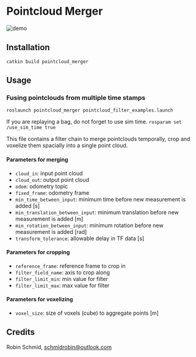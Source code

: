 # Pointcloud Merger

![demo](docs/demo.gif)

## Installation
``
catkin build pointcloud_merger
``

## Usage

### Fusing pointclouds from multiple time stamps
``
roslaunch pointcloud_merger pointcloud_filter_examples.launch
``

If you are replaying a bag, do not forget to use sim time.
``
rosparam set /use_sim_time true
``

This file contains a filter chain to merge pointclouds temporally, crop and voxelize them spacially into a single point cloud.

#### Parameters for merging
* `cloud_in`: input point cloud
* `cloud_out`: output point cloud
* `odom`: odometry topic
* `fixed_frame`: odometry frame
* `min_time_between_input`: minimum time before new measurement is added [s]
* `min_translation_between_input`: minimum translation before new measurement is added [m]
* `min_rotation_between_input`: minimum rotation before new measurement is added [rad]
* `transform_tolerance`: allowable delay in TF data [s]

#### Parameters for cropping
* `reference_frame`: reference frame to crop in
* `filter_field_name`: axis to crop along
* `filter_limit_min`: min value for filter
* `filter_limit_max`: max value for filter

#### Parameters for voxelizing
* `voxel_size`: size of voxels (cube) to aggregate points [m]

## Credits
Robin Schmid, schmidrobin@outlook.com

